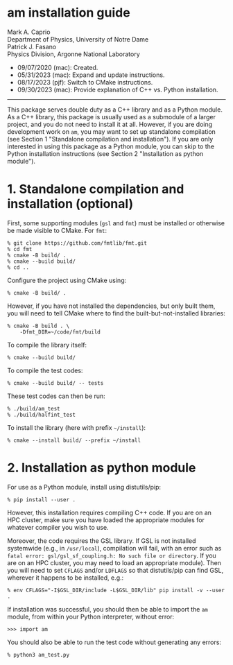 # am installation guide #

Mark A. Caprio  
Department of Physics, University of Notre Dame  
Patrick J. Fasano  
Physics Division, Argonne National Laboratory

+ 09/07/2020 (mac): Created.
+ 05/31/2023 (mac): Expand and update instructions.
+ 08/17/2023 (pjf): Switch to CMake instructions.
+ 09/30/2023 (mac): Provide explanation of C++ vs. Python installation.

----------------------------------------------------------------

This package serves double duty as a C++ library and as a Python module.  As a
C++ library, this package is usually used as a submodule of a larger project,
and you do not need to install it at all.  However, if you are doing development
work on `am`, you may want to set up standalone compilation (see Section 1
"Standalone compilation and installation").  If you are only interested in using
this package as a Python module, you can skip to the Python installation
instructions (see Section 2 "Installation as python module").

# 1. Standalone compilation and installation (optional)

First, some supporting modules (`gsl` and `fmt`) must be installed or otherwise be made
visible to CMake.  For `fmt`:

  ~~~~~~~~~~~~~~~~~~~~~~~~~~~~~~~~~~~~~~~~~~~~~~~~~~~~~~~~~~~~~~~~
  % git clone https://github.com/fmtlib/fmt.git
  % cd fmt
  % cmake -B build/ .
  % cmake --build build/
  % cd ..
  ~~~~~~~~~~~~~~~~~~~~~~~~~~~~~~~~~~~~~~~~~~~~~~~~~~~~~~~~~~~~~~~~

Configure the project using CMake using:

  ~~~~~~~~~~~~~~~~~~~~~~~~~~~~~~~~~~~~~~~~~~~~~~~~~~~~~~~~~~~~~~~~
  % cmake -B build/ .
  ~~~~~~~~~~~~~~~~~~~~~~~~~~~~~~~~~~~~~~~~~~~~~~~~~~~~~~~~~~~~~~~~

However, if you have not installed the dependencies, but only built them, you
will need to tell CMake where to find the built-but-not-installed libraries:

  ~~~~~~~~~~~~~~~~~~~~~~~~~~~~~~~~~~~~~~~~~~~~~~~~~~~~~~~~~~~~~~~~
  % cmake -B build . \
      -Dfmt_DIR=~/code/fmt/build
  ~~~~~~~~~~~~~~~~~~~~~~~~~~~~~~~~~~~~~~~~~~~~~~~~~~~~~~~~~~~~~~~~

To compile the library itself:

  ~~~~~~~~~~~~~~~~
  % cmake --build build/
  ~~~~~~~~~~~~~~~~

To compile the test codes:

  ~~~~~~~~~~~~~~~~
  % cmake --build build/ -- tests
  ~~~~~~~~~~~~~~~~

These test codes can then be run:

  ~~~~~~~~~~~~~~~~
  % ./build/am_test
  % ./build/halfint_test
  ~~~~~~~~~~~~~~~~

To install the library (here with prefix `~/install`):
  ~~~~~~~~~~~~~~~~
  % cmake --install build/ --prefix ~/install
  ~~~~~~~~~~~~~~~~

# 2. Installation as python module

For use as a Python module, install using distutils/pip:

   ~~~~~~~~~~~~~~~~
   % pip install --user .
   ~~~~~~~~~~~~~~~~

However, this installation requires compiling C++ code.  If you are on an HPC
cluster, make sure you have loaded the appropriate modules for whatever compiler
you wish to use.

Moreover, the code requires the GSL library.  If GSL is not installed systemwide
(e.g., in `/usr/local`), compilation will fail, with an error such as `fatal
error: gsl/gsl_sf_coupling.h: No such file or directory`.  If you are on an HPC
cluster, you may need to load an appropriate module).  Then you will need to set
`CFLAGS` and/or `LDFLAGS` so that distutils/pip can find GSL, wherever it
happens to be installed, e.g.:

   ~~~~~~~~~~~~~~~~
   % env CFLAGS="-I$GSL_DIR/include -L$GSL_DIR/lib" pip install -v --user .
   ~~~~~~~~~~~~~~~~

If installation was successful, you should then be able to import the `am`
module, from within your Python interpreter, without error:

   ~~~~~~~~~~~~~~~~
   >>> import am
   ~~~~~~~~~~~~~~~~
   
You should also be able to run the test code without generating any errors:

   ~~~~~~~~~~~~~~~~
   % python3 am_test.py
   ~~~~~~~~~~~~~~~~

